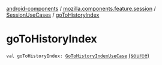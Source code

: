 [android-components](../../index.md) / [mozilla.components.feature.session](../index.md) / [SessionUseCases](index.md) / [goToHistoryIndex](./go-to-history-index.md)

# goToHistoryIndex

`val goToHistoryIndex: `[`GoToHistoryIndexUseCase`](-go-to-history-index-use-case/index.md) [(source)](https://github.com/mozilla-mobile/android-components/blob/master/components/feature/session/src/main/java/mozilla/components/feature/session/SessionUseCases.kt#L297)